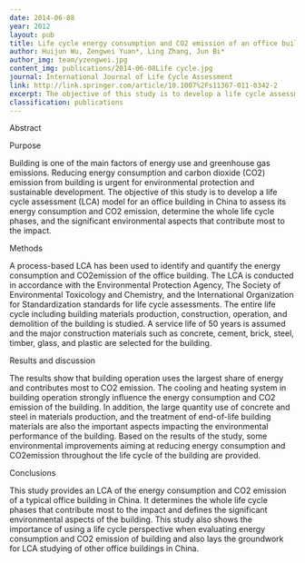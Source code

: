 ```yaml
---
date: 2014-06-08
year: 2012
layout: pub
title: Life cycle energy consumption and CO2 emission of an office building in China
author: Huijun Wu, Zengwei Yuan*, Ling Zhang, Jun Bi*
author_img: team/yzengwei.jpg
content_img: publications/2014-06-08Life cycle.jpg
journal: International Journal of Life Cycle Assessment
link: http://link.springer.com/article/10.1007%2Fs11367-011-0342-2
excerpt: The objective of this study is to develop a life cycle assessment (LCA) model for an office building in China to assess its energy consumption and CO2 emission, determine the whole life cycle phases, and the significant environmental aspects that contribute most to the impact.
classification: publications
---
```


Abstract

Purpose

Building is one of the main factors of energy use and greenhouse gas emissions. Reducing energy consumption and carbon dioxide (CO2) emission from building is urgent for environmental protection and sustainable development. The objective of this study is to develop a life cycle assessment (LCA) model for an office building in China to assess its energy consumption and CO2 emission, determine the whole life cycle phases, and the significant environmental aspects that contribute most to the impact.

Methods

A process-based LCA has been used to identify and quantify the energy consumption and CO2emission of the office building. The LCA is conducted in accordance with the Environmental Protection Agency, The Society of Environmental Toxicology and Chemistry, and the International Organization for Standardization standards for life cycle assessments. The entire life cycle including building materials production, construction, operation, and demolition of the building is studied. A service life of 50 years is assumed and the major construction materials such as concrete, cement, brick, steel, timber, glass, and plastic are selected for the building.

Results and discussion

The results show that building operation uses the largest share of energy and contributes most to CO2 emission. The cooling and heating system in building operation strongly influence the energy consumption and CO2 emission of the building. In addition, the large quantity use of concrete and steel in materials production, and the treatment of end-of-life building materials are also the important aspects impacting the environmental performance of the building. Based on the results of the study, some environmental improvements aiming at reducing energy consumption and CO2emission throughout the life cycle of the building are provided.

Conclusions

This study provides an LCA of the energy consumption and CO2 emission of a typical office building in China. It determines the whole life cycle phases that contribute most to the impact and defines the significant environmental aspects of the building. This study also shows the importance of using a life cycle perspective when evaluating energy consumption and CO2 emission of building and also lays the groundwork for LCA studying of other office buildings in China.
